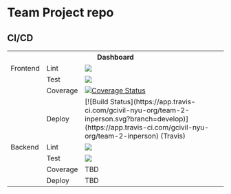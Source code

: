 # Team Project repo

## CI/CD
<table>
  <tr>
    <th colspan="3">Dashboard</td>
  </tr>
  <tr>
    <td>Frontend</td>
    <td>Lint</td>
    <td>
      <a href="https://github.com/gcivil-nyu-org/team-2-inperson/actions/workflows/lint_js.yml">
        <img src="https://github.com/gcivil-nyu-org/team-2-inperson/actions/workflows/lint_js.yml/badge.svg?branch=develop">
      </a>
    </td>
  </tr>
  <tr>
    <td></td>
    <td>Test</td>
    <td>
      <a href="https://github.com/gcivil-nyu-org/team-2-inperson/actions/workflows/test_js.yml">
        <img src="https://github.com/gcivil-nyu-org/team-2-inperson/actions/workflows/test_js.yml/badge.svg?branch=develop">
      </a>
    </td>
  </tr>
  <tr>
    <td></td>
    <td>Coverage</td>
    <td>
      <a href='https://coveralls.io/github/gcivil-nyu-org/team-2-inperson?branch=develop'><img src='https://coveralls.io/repos/github/gcivil-nyu-org/team-2-inperson/badge.svg?branch=develop' alt='Coverage Status' /></a>
    </td>
  </tr>
  <tr>
    <td></td>
    <td>Deploy</td>
    <td>
      [![Build Status](https://app.travis-ci.com/gcivil-nyu-org/team-2-inperson.svg?branch=develop)](https://app.travis-ci.com/gcivil-nyu-org/team-2-inperson)
      (Travis)
    </td>
  </tr>
  <tr>
    <td>Backend</td>
    <td>Lint</td>
    <td>
      <a href="https://github.com/gcivil-nyu-org/team-2-inperson/actions/workflows/lint_py.yml">
        <img src="https://github.com/gcivil-nyu-org/team-2-inperson/actions/workflows/lint_py.yml/badge.svg?branch=develop">
      </a>
    </td>
  </tr>
  <tr>
    <td></td>
    <td>Test</td>
    <td>
      <a href="https://github.com/gcivil-nyu-org/team-2-inperson/actions/workflows/test_py.yml">
        <img src="https://github.com/gcivil-nyu-org/team-2-inperson/actions/workflows/test_py.yml/badge.svg?branch=develop">
      </a>
    </td>
  </tr>
  <tr>
    <td></td>
    <td>Coverage</td>
    <td>
      TBD
    </td>
  </tr>
  <tr>
    <td></td>
    <td>Deploy</td>
    <td>
      TBD
    </td>
  </tr>
</table>